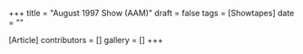 +++
title = "August 1997 Show (AAM)"
draft = false
tags = [Showtapes]
date = ""

[Article]
contributors = []
gallery = []
+++
